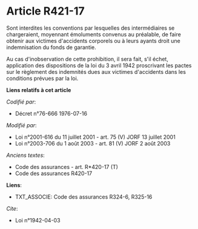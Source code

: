 # Article R421-17

Sont interdites les conventions par lesquelles des intermédiaires se chargeraient, moyennant émoluments convenus au
préalable, de faire obtenir aux victimes d'accidents corporels ou à leurs ayants droit une indemnisation du fonds de
garantie.

Au cas d'inobservation de cette prohibition, il sera fait, s'il échet, application des dispositions de la loi du 3 avril 1942
proscrivant les pactes sur le règlement des indemnités dues aux victimes d'accidents dans les conditions prévues par la loi.

**Liens relatifs à cet article**

_Codifié par_:

  - Décret n°76-666 1976-07-16

_Modifié par_:

  - Loi n°2001-616 du 11 juillet 2001 - art. 75 (V) JORF 13 juillet 2001
  - Loi n°2003-706 du 1 août 2003 - art. 81 (V) JORF 2 août 2003

_Anciens textes_:

  - Code des assurances - art. R*420-17 (T)
  - Code des assurances R420-17

**Liens**:

  - TXT_ASSOCIE: Code des assurances R324-6, R325-16

_Cite_:

  - Loi n°1942-04-03
